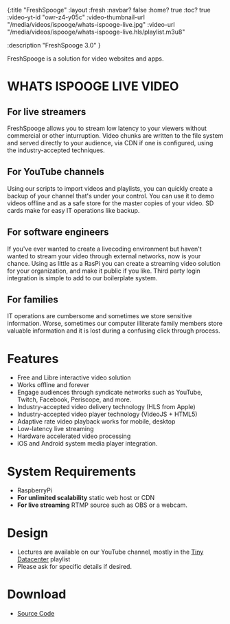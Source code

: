 {:title "FreshSpooge"
 :layout :fresh
 :navbar? false
 :home? true
 :toc? true
 :video-yt-id "owr-z4-y05c"
 :video-thumbnail-url "/media/videos/ispooge/whats-ispooge-live.jpg"
 :video-url           "/media/videos/ispooge/whats-ispooge-live.hls/playlist.m3u8" 
 
 :description "FreshSpooge 3.0"
 }

FreshSpooge is a solution for video websites and apps.

# WHATS ISPOOGE LIVE VIDEO

## For live streamers

FreshSpooge allows you to stream low latency to your viewers without commercial or other inturruption. Video chunks 
are written to the file system and served directly to your audience, via CDN if one is configured, using the industry-accepted 
techniques.

## For YouTube channels

Using our scripts to import videos and playlists, you can quickly create a backup of your channel that's under your control. You 
can use it to demo videos offline and as a safe store for the master copies of your video. SD cards make for easy IT operations 
like backup.

## For software engineers

If you've ever wanted to create a livecoding environment but haven't wanted to stream your video through external 
networks, now is your chance. Using as little as a RasPi you can create a streaming video solution for your organization,
and make it public if you like. Third party login integration is simple to add to our boilerplate system.

## For families

IT operations are cumbersome and sometimes we store sensitive information. Worse, sometimes our computer 
illiterate family members store valuable information and it is lost during a confusing click through process.

# Features

* Free and Libre interactive video solution
* Works offline and forever
* Engage audiences through syndicate networks such as YouTube, Twitch, Facebook, Periscope, and more.
* Industry-accepted video delivery technology (HLS from Apple)
* Industry-accepted video player technology (VideoJS + HTML5)
* Adaptive rate video playback works for mobile, desktop
* Low-latency live streaming
* Hardware accelerated video processing
* iOS and Android system media player integration.



# System Requirements

* RaspberryPi
* **For unlimited scalability** static web host or CDN
* **For live streaming** RTMP source such as OBS or a webcam.


# Design

* Lectures are available on our YouTube channel, mostly in the [Tiny Datacenter](https://www.youtube.com/watch?v=7rcR3zLaGxw&list=PLD5lYPY-uZpoEVzJkgE2ejlSk9uG2TRlP) playlist
* Please ask for specific details if desired.

# Download

* [Source Code](https://github.com/harlanji/ispooge)
